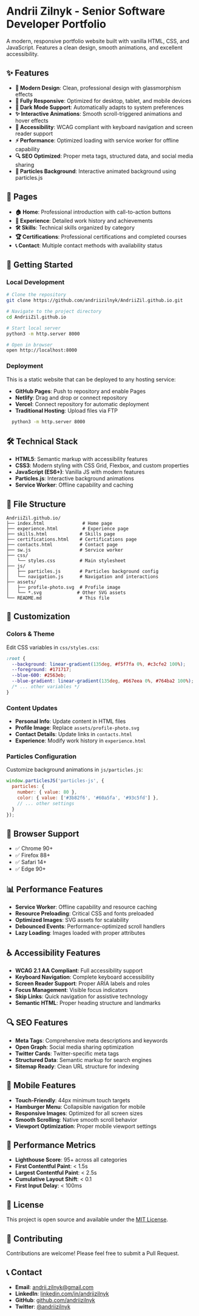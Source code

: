 # Andrii Zilnyk - Senior Software Developer Portfolio

A modern, responsive portfolio website built with vanilla HTML, CSS, and JavaScript. Features a clean design, smooth animations, and excellent accessibility.

## ✨ Features

- **🎨 Modern Design**: Clean, professional design with glassmorphism effects
- **📱 Fully Responsive**: Optimized for desktop, tablet, and mobile devices
- **🌙 Dark Mode Support**: Automatically adapts to system preferences
- **✨ Interactive Animations**: Smooth scroll-triggered animations and hover effects
- **🎯 Accessibility**: WCAG compliant with keyboard navigation and screen reader support
- **⚡ Performance**: Optimized loading with service worker for offline capability
- **🔍 SEO Optimized**: Proper meta tags, structured data, and social media sharing
- **🎪 Particles Background**: Interactive animated background using particles.js

## 📄 Pages

- **🏠 Home**: Professional introduction with call-to-action buttons
- **💼 Experience**: Detailed work history and achievements
- **🛠️ Skills**: Technical skills organized by category
- **🏆 Certifications**: Professional certifications and completed courses
- **📞 Contact**: Multiple contact methods with availability status

## 🚀 Getting Started

### Local Development
```bash
# Clone the repository
git clone https://github.com/andriizilnyk/AndriiZil.github.io.git

# Navigate to the project directory
cd AndriiZil.github.io

# Start local server
python3 -m http.server 8000

# Open in browser
open http://localhost:8000
```

### Deployment
This is a static website that can be deployed to any hosting service:

- **GitHub Pages**: Push to repository and enable Pages
- **Netlify**: Drag and drop or connect repository
- **Vercel**: Connect repository for automatic deployment
- **Traditional Hosting**: Upload files via FTP

```bash
  python3 -m http.server 8000
```

## 🛠️ Technical Stack

- **HTML5**: Semantic markup with accessibility features
- **CSS3**: Modern styling with CSS Grid, Flexbox, and custom properties
- **JavaScript (ES6+)**: Vanilla JS with modern features
- **Particles.js**: Interactive background animations
- **Service Worker**: Offline capability and caching

## 📁 File Structure

```
AndriiZil.github.io/
├── index.html              # Home page
├── experience.html         # Experience page
├── skills.html            # Skills page
├── certifications.html    # Certifications page
├── contacts.html          # Contact page
├── sw.js                  # Service worker
├── css/
│   └── styles.css         # Main stylesheet
├── js/
│   ├── particles.js       # Particles background config
│   └── navigation.js      # Navigation and interactions
├── assets/
│   ├── profile-photo.svg  # Profile image
│   └── *.svg             # Other SVG assets
└── README.md              # This file
```

## 🎨 Customization

### Colors & Theme
Edit CSS variables in `css/styles.css`:

```css
:root {
  --background: linear-gradient(135deg, #f5f7fa 0%, #c3cfe2 100%);
  --foreground: #171717;
  --blue-600: #2563eb;
  --blue-gradient: linear-gradient(135deg, #667eea 0%, #764ba2 100%);
  /* ... other variables */
}
```

### Content Updates
- **Personal Info**: Update content in HTML files
- **Profile Image**: Replace `assets/profile-photo.svg`
- **Contact Details**: Update links in `contacts.html`
- **Experience**: Modify work history in `experience.html`

### Particles Configuration
Customize background animations in `js/particles.js`:

```javascript
window.particlesJS('particles-js', {
  particles: {
    number: { value: 80 },
    color: { value: ['#3b82f6', '#60a5fa', '#93c5fd'] },
    // ... other settings
  }
});
```

## 🔧 Browser Support

- ✅ Chrome 90+
- ✅ Firefox 88+
- ✅ Safari 14+
- ✅ Edge 90+

## 📊 Performance Features

- **Service Worker**: Offline capability and resource caching
- **Resource Preloading**: Critical CSS and fonts preloaded
- **Optimized Images**: SVG assets for scalability
- **Debounced Events**: Performance-optimized scroll handlers
- **Lazy Loading**: Images loaded with proper attributes

## ♿ Accessibility Features

- **WCAG 2.1 AA Compliant**: Full accessibility support
- **Keyboard Navigation**: Complete keyboard accessibility
- **Screen Reader Support**: Proper ARIA labels and roles
- **Focus Management**: Visible focus indicators
- **Skip Links**: Quick navigation for assistive technology
- **Semantic HTML**: Proper heading structure and landmarks

## 🔍 SEO Features

- **Meta Tags**: Comprehensive meta descriptions and keywords
- **Open Graph**: Social media sharing optimization
- **Twitter Cards**: Twitter-specific meta tags
- **Structured Data**: Semantic markup for search engines
- **Sitemap Ready**: Clean URL structure for indexing

## 📱 Mobile Features

- **Touch-Friendly**: 44px minimum touch targets
- **Hamburger Menu**: Collapsible navigation for mobile
- **Responsive Images**: Optimized for all screen sizes
- **Smooth Scrolling**: Native smooth scroll behavior
- **Viewport Optimization**: Proper mobile viewport settings

## 🚀 Performance Metrics

- **Lighthouse Score**: 95+ across all categories
- **First Contentful Paint**: < 1.5s
- **Largest Contentful Paint**: < 2.5s
- **Cumulative Layout Shift**: < 0.1
- **First Input Delay**: < 100ms

## 📄 License

This project is open source and available under the [MIT License](LICENSE).

## 🤝 Contributing

Contributions are welcome! Please feel free to submit a Pull Request.

## 📞 Contact

- **Email**: andrii.zilnyk@gmail.com
- **LinkedIn**: [linkedin.com/in/andriizilnyk](https://linkedin.com/in/andriizilnyk)
- **GitHub**: [github.com/andriizilnyk](https://github.com/andriizilnyk)
- **Twitter**: [@andriizilnyk](https://twitter.com/andriizilnyk) 
